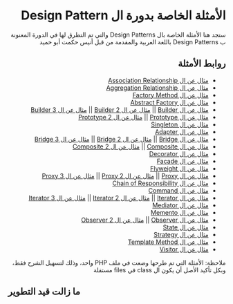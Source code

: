 <h1 dir="rtl">الأمثلة الخاصة بدورة ال Design Pattern</h1>

<p dir="rtl">
ستجد هنا الأمثلة الخاصة بال Design Patterns والتي تم التطرق لها في الدورة المعنونة ب Design Patterns باللغة العربية والمقدمة من قبل أنيس حكمت أبو حميد  
</p>


<h2 dir="rtl">
  روابط الأمثلة
</h2>

<div dir="rtl">
  <ul>
    <li>
      <a href="basic-example-for-concept/association.php">مثال عن ال Association Relationship</a>
    </li>
    <li>
      <a href="basic-example-for-concept/aggregation.php">مثال عن ال Aggregation Relationship</a>
    </li>
    <li>
      <a href="creational-factory-method.php">مثال عن ال Factory Method</a>
    </li>
    <li>
      <a href="creational-abstract-factory.php">مثال عن ال Abstract Factory</a>
    </li>
    <li>
      <a href="creational-builder-1.php">مثال عن ال Builder</a>
||
      <a href="creational-builder-2.php">مثال عن ال Builder 2</a>
||
      <a href="creational-builder-3.php">مثال عن ال Builder 3</a>
    </li>
    <li>
      <a href="creational-prototype.php">مثال عن ال Prototype</a>
||
      <a href="creational-prototype-2.php">مثال عن ال Prototype 2</a>
    </li>
    <li>
      <a href="creational-singleton.php">مثال عن ال Singleton</a>
    </li>
    <li>
      <a href="structural-adapter.php">مثال عن ال Adapter</a>
    </li>
    <li>
      <a href="structural-bridge.php">مثال عن ال Bridge</a>
||
      <a href="structural-bridge-2.php">مثال عن ال Bridge 2</a>
||
      <a href="structural-bridge-3.php">مثال عن ال Bridge 3</a>
    </li>
    <li>
      <a href="structural-composite.php">مثال عن ال Composite</a>
||
      <a href="structural-composite-2.php">مثال عن ال Composite 2</a>
    </li>
    <li>
      <a href="structural-decorator.php">مثال عن ال Decorator</a>
    </li>
    <li>
      <a href="structural-facade.php">مثال عن ال Facade</a>
    </li>
    <li>
      <a href="structural-flyweight.php">مثال عن ال Flyweight</a>
    </li>
    <li>
      <a href="structural-proxy.php">مثال عن ال Proxy</a>
||
      <a href="structural-proxy-2.php">مثال عن ال Proxy 2</a>
||
      <a href="structural-proxy-3.php">مثال عن ال Proxy 3</a>
    </li>
    <li>
      <a href="behavioral-chain-of-responsibility.php">مثال عن ال Chain of Responsibility</a>
    </li>
    <li>
      <a href="behavioral-command.php">مثال عن ال Command</a>
    </li>
    <li>
      <a href="behavioral-iterator.php">مثال عن ال Iterator</a>
||
      <a href="behavioral-iterator-2.php">مثال عن ال Iterator 2</a>
||
      <a href="behavioral-iterator-3.php">مثال عن ال Iterator 3</a>
    </li>
    <li>
      <a href="behavioral-mediator.php">مثال عن ال Mediator</a>
    </li>
    <li>
      <a href="behavioral-memento.php">مثال عن ال Memento</a>
    </li>
    <li>
      <a href="behavioral-observer.php">مثال عن ال Observer</a>
||
      <a href="behavioral-observer-2.php">مثال عن ال Observer 2</a>
    </li>
    <li>
      <a href="behavioral-state.php">مثال عن ال State</a>
    </li>
    <li>
      <a href="behavioral-strategy.php">مثال عن ال Strategy</a>
    </li>
    <li>
      <a href="behavioral-template-method.php">مثال عن ال Template Method</a>
    </li>
    <li>
      <a href="behavioral-visitor.php">مثال عن ال Visitor</a>
    </li>
  </ul>
</div>

<p dir="rtl">
  ملاحظة: الأمثلة التي تم طرحها وضعت في ملف PHP واحد، وذلك لتسهيل الشرح فقط، وبكل تأكيد الأصل أن يكون ال class في files مستقلة
</p>

## ما زالت قيد التطوير
